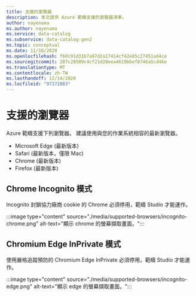 ```yaml
---
title: 支援的瀏覽器
description: 本文提供 Azure 範疇支援的瀏覽器清單。
author: nayenama
ms.author: nayenama
ms.service: data-catalog
ms.subservice: data-catalog-gen2
ms.topic: conceptual
ms.date: 11/18/2020
ms.openlocfilehash: f60c91d31b7a97d2a17414cf42e85c27451ad4ce
ms.sourcegitcommit: 287c20509c4cf21d20eea4619bbef0746a5cd46e
ms.translationtype: MT
ms.contentlocale: zh-TW
ms.lasthandoff: 12/14/2020
ms.locfileid: "97372083"
---
```

# <a name="supported-browsers"></a>支援的瀏覽器 

Azure 範疇支援下列瀏覽器。 建議使用與您的作業系統相容的最新瀏覽器。 

* Microsoft Edge (最新版本)
* Safari (最新版本，僅限 Mac)
* Chrome (最新版本)
* Firefox (最新版本)

## <a name="chrome-incognito-mode"></a>Chrome Incognito 模式

 Incognito 封鎖協力廠商 cookie 的 Chrome 必須停用，範疇 Studio 才能運作。

:::image type="content" source="./media/supported-browsers/incognito-chrome.png" alt-text="顯示 chrome 的螢幕擷取畫面。":::

## <a name="chromium-edge-inprivate-mode"></a>Chromium Edge InPrivate 模式

使用嚴格追蹤預防的 Chromium Edge InPrivate 必須停用，範疇 Studio 才能運作。

:::image type="content" source="./media/supported-browsers/incognito-edge.png" alt-text="顯示 edge 的螢幕擷取畫面。":::